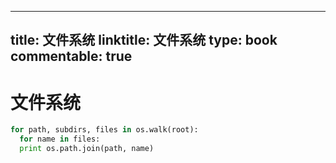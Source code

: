
---
title: 文件系统
linktitle: 文件系统
type: book
commentable: true
---

# 文件系统

```py
for path, subdirs, files in os.walk(root):
  for name in files:
  print os.path.join(path, name)
```

    